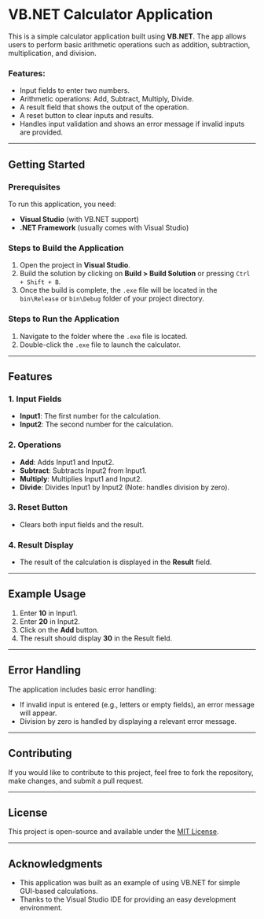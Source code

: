 # VB.NET Calculator Application

This is a simple calculator application built using **VB.NET**. The app allows users to perform basic arithmetic operations such as addition, subtraction, multiplication, and division.

### Features:
- Input fields to enter two numbers.
- Arithmetic operations: Add, Subtract, Multiply, Divide.
- A result field that shows the output of the operation.
- A reset button to clear inputs and results.
- Handles input validation and shows an error message if invalid inputs are provided.

---

## Getting Started

### Prerequisites

To run this application, you need:
- **Visual Studio** (with VB.NET support)
- **.NET Framework** (usually comes with Visual Studio)

### Steps to Build the Application

1. Open the project in **Visual Studio**.
2. Build the solution by clicking on **Build > Build Solution** or pressing `Ctrl + Shift + B`.
3. Once the build is complete, the `.exe` file will be located in the `bin\Release` or `bin\Debug` folder of your project directory.

### Steps to Run the Application

1. Navigate to the folder where the `.exe` file is located.
2. Double-click the `.exe` file to launch the calculator.

---

## Features

### 1. Input Fields

- **Input1**: The first number for the calculation.
- **Input2**: The second number for the calculation.

### 2. Operations

- **Add**: Adds Input1 and Input2.
- **Subtract**: Subtracts Input2 from Input1.
- **Multiply**: Multiplies Input1 and Input2.
- **Divide**: Divides Input1 by Input2 (Note: handles division by zero).

### 3. Reset Button

- Clears both input fields and the result.

### 4. Result Display

- The result of the calculation is displayed in the **Result** field.

---

## Example Usage

1. Enter **10** in Input1.
2. Enter **20** in Input2.
3. Click on the **Add** button.
4. The result should display **30** in the Result field.

---

## Error Handling

The application includes basic error handling:
- If invalid input is entered (e.g., letters or empty fields), an error message will appear.
- Division by zero is handled by displaying a relevant error message.

---

## Contributing

If you would like to contribute to this project, feel free to fork the repository, make changes, and submit a pull request.

---

## License

This project is open-source and available under the [MIT License](LICENSE).

---

## Acknowledgments

- This application was built as an example of using VB.NET for simple GUI-based calculations.
- Thanks to the Visual Studio IDE for providing an easy development environment.
